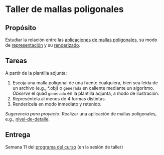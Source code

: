 # Taller de mallas poligonales

## Propósito

Estudiar la relación entre las [aplicaciones de mallas poligonales](https://github.com/VisualComputing/representation), su modo de [representación](https://en.wikipedia.org/wiki/Polygon_mesh) y su [renderizado](https://processing.org/tutorials/pshape/).

## Tareas

A partir de la plantilla adjunta:

1. Escoja una malla poligonal de una fuente cualquiera, bien sea leída de un archivo (e.g., *.obj) o `generada` en caliente mediante un algoritmo. _Observe_ el quad `generado` en la plantilla adjunta, a modo de ilustración.
2. Represéntela al menos de 4 formas distintas.
3. Renderícela en modo inmediato y retenido.

_Sugerencia para proyecto:_ Realizar una aplicación de mallas poligonales, e.g., [nivel-de-detalle](https://en.wikipedia.org/wiki/Level_of_detail).

## Entrega

Semana 11 del [programa del curso](https://visualcomputing.github.io/) (en la sesión de taller)
